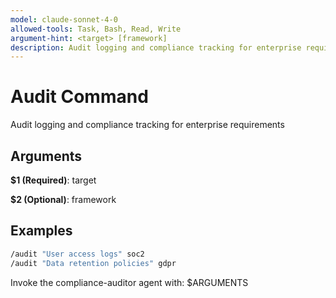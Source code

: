 ```yaml
---
model: claude-sonnet-4-0
allowed-tools: Task, Bash, Read, Write
argument-hint: <target> [framework]
description: Audit logging and compliance tracking for enterprise requirements
---
```


# Audit Command

Audit logging and compliance tracking for enterprise requirements

## Arguments

**$1 (Required)**: target

**$2 (Optional)**: framework

## Examples

```bash
/audit "User access logs" soc2
/audit "Data retention policies" gdpr
```

Invoke the compliance-auditor agent with: $ARGUMENTS
